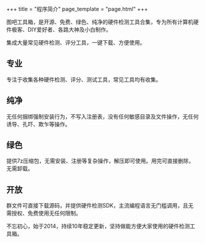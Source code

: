 +++
title = "程序简介"
page_template = "page.html"
+++

图吧工具箱，是开源、免费、绿色、纯净的硬件检测工具合集，专为所有计算机硬件极客、DIY爱好者、各路大神及小白制作。

集成大量常见硬件检测、评分工具，一键下载、方便使用。

## 专业

专注于收集各种硬件检测、评分、测试工具，常见工具均有收集。

## 纯净

无任何捆绑强制安装行为，不写入注册表，没有任何敏感目录及文件操作，无任何诱导、孔吓、欺乍等操作。

## 绿色

提供7z压缩包，无需安装、注册等复杂操作，解压即可使用。用完可直接删除，无需卸载。

## 开放

群文件可直接下载源码，并提供硬件检测SDK，主流编程语言无门槛调用，且无需授权、免费使用无任何限制。

不忘初心，始于2014，持续10年稳定更新，坚持做能方便大家使用的硬件检测工具箱。
